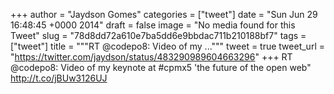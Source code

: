 
+++
author = "Jaydson Gomes"
categories = ["tweet"]
date = "Sun Jun 29 16:48:45 +0000 2014"
draft = false
image = "No media found for this Tweet"
slug = "78d8dd72a610e7ba5dd6e9bbdac711b210188bf7"
tags = ["tweet"]
title = """RT @codepo8: Video of my ..."""
tweet = true
tweet_url = "https://twitter.com/jaydson/status/483290989604663296"
+++
RT @codepo8: Video of my keynote at #cpmx5 'the future of the open web" http://t.co/jBUw3126UJ
